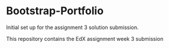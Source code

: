 # Bootstrap-Portfolio

Initial set up for the assignment 3 solution submission.

This repository contains the EdX assignment week 3 submission
